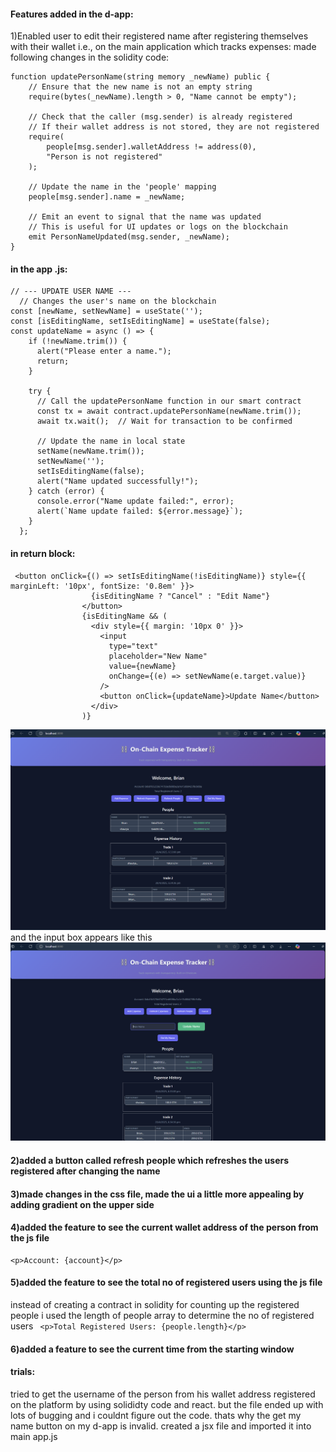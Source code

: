 #### Features added in the d-app:
1)Enabled user to edit their registered name after registering themselves with their wallet i.e., on the main application which tracks expenses:
made following changes in the solidity code:

````
function updatePersonName(string memory _newName) public {
    // Ensure that the new name is not an empty string
    require(bytes(_newName).length > 0, "Name cannot be empty");

    // Check that the caller (msg.sender) is already registered
    // If their wallet address is not stored, they are not registered
    require(
        people[msg.sender].walletAddress != address(0),
        "Person is not registered"
    );

    // Update the name in the 'people' mapping
    people[msg.sender].name = _newName;

    // Emit an event to signal that the name was updated
    // This is useful for UI updates or logs on the blockchain
    emit PersonNameUpdated(msg.sender, _newName);
}
````


#### in the app .js:
````
// --- UPDATE USER NAME ---
  // Changes the user's name on the blockchain
const [newName, setNewName] = useState('');
const [isEditingName, setIsEditingName] = useState(false);
const updateName = async () => {
    if (!newName.trim()) {
      alert("Please enter a name.");
      return;
    }

    try {
      // Call the updatePersonName function in our smart contract
      const tx = await contract.updatePersonName(newName.trim());
      await tx.wait();  // Wait for transaction to be confirmed

      // Update the name in local state
      setName(newName.trim());
      setNewName('');
      setIsEditingName(false);
      alert("Name updated successfully!");
    } catch (error) {
      console.error("Name update failed:", error);
      alert(`Name update failed: ${error.message}`);
    }
  };
````

#### in return block:
````
 <button onClick={() => setIsEditingName(!isEditingName)} style={{ marginLeft: '10px', fontSize: '0.8em' }}>
                  {isEditingName ? "Cancel" : "Edit Name"}
                </button>
                {isEditingName && (
                  <div style={{ margin: '10px 0' }}>
                    <input
                      type="text"
                      placeholder="New Name"
                      value={newName}
                      onChange={(e) => setNewName(e.target.value)}
                    />
                    <button onClick={updateName}>Update Name</button>
                  </div>
                )}
````
<img src="https://github.com/DeVshaurya01/On-chain-Expense-Tracker-by-Shaurya/blob/main/Screenshot%202025-04-20%20183534.png">
and the input box appears like this
<img src="https://github.com/DeVshaurya01/On-chain-Expense-Tracker-by-Shaurya/blob/main/Screenshot%202025-04-20%20183551.png">

#### 2)added a button called refresh people which refreshes the users registered after changing the name

#### 3)made changes in the css file, made the ui a little more appealing by adding gradient on the upper side

#### 4)added the feature to see the current wallet address of the person from the js file
````
<p>Account: {account}</p>
````
#### 5)added the feature to see the total no of registered users using the js file 
  instead of creating a contract in solidity for counting up the registered people i used the length of people array to determine the no of registered users
  ```` <p>Total Registered Users: {people.length}</p>````
#### 6)added a feature to see the current time from the starting window


#### trials:
tried to get the username of the person from his wallet address registered on the platform by using solididty code and react. but the file ended up with lots of bugging and i couldnt figure out the code. 
thats why the get my name button on my d-app is invalid. 
created a jsx file and imported it into main app.js

